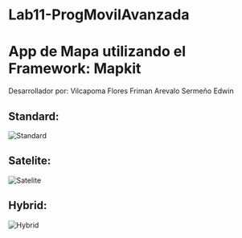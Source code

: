 # Lab11-ProgMovilAvanzada
# App de Mapa utilizando el Framework: Mapkit

Desarrollador por:
Vilcapoma Flores Friman
Arevalo Sermeño Edwin

## Standard:
![Standard](https://user-images.githubusercontent.com/54334317/84302458-ed7b4680-ab1a-11ea-8233-d42ad614e51c.png)
## Satelite:
![Satelite](https://user-images.githubusercontent.com/54334317/84302456-ed7b4680-ab1a-11ea-9053-5038b303cd30.png)
## Hybrid:
![Hybrid](https://user-images.githubusercontent.com/54334317/84302450-ebb18300-ab1a-11ea-88cd-93497fa9d4e0.png)
